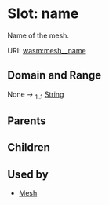 
# Slot: name


Name of the mesh.

URI: [wasm:mesh__name](https://w3id.org/itk/wasmmesh__name)


## Domain and Range

None &#8594;  <sub>1..1</sub> [String](types/String.md)

## Parents


## Children


## Used by

 * [Mesh](Mesh.md)
